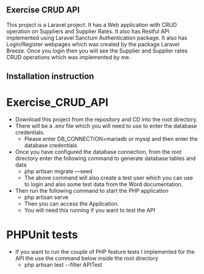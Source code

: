 ## Exercise CRUD API

This project is a Laravel project. It has a Web application with CRUD operation on Suppliers and Supplier Rates.
It also has Restful API implemented using Laravel Sanctum Authentication package. It also has Login/Register webpages which was created by the package Laravel Breeze. Once you login then you will see the Supplier and Supplier rates CRUD operations which was implemented by me.

## Installation instruction

# Exercise_CRUD_API
- Download this project from the repository and CD into the root directory.
- There will be a .env file which you will need to use to enter the database credentials. 
    - Please enter DB_CONNECTION=mariadb or mysql and then enter the database credentials
- Once you have configured the database connection, from the root directory enter the following command to generate database tables and data
    - php artisan migrate —seed
    - The above command will also create a test user which you can use to login and also some test data from the Word documentation.
- Then run the following command to start the PHP application
    - php artisan serve
    - Then you can access the Application.
    - You will need this running if you want to test the API

# PHPUnit tests
- If you want to run the couple of PHP feature tests I implemented for the API the use the command below inside the root directory
    - php artisan test --filter APITest
